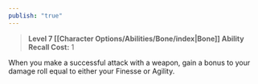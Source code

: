 ```yaml
---
publish: "true"
---
```

> **Level 7 [[Character Options/Abilities/Bone/index|Bone]] Ability**
> **Recall Cost:** 1

When you make a successful attack with a weapon, gain a bonus to your damage roll equal to either your Finesse or Agility.

